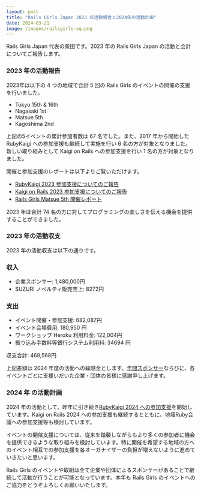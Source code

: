 ```yaml
---
layout: post
title: "Rails Girls Japan 2023 年活動報告と2024年の活動計画"
date: 2024-03-21
image: /images/railsgirls-sq.png
---
```


Rails Girls Japan 代表の柴田です。2023 年の Rails Girls Japan の活動と会計についてご報告します。

### 2023 年の活動報告

2023年は以下の 4 つの地域で合計 5 回の Rails Girls のイベントの開催の支援を行いました。

* Tokyo 15th & 16th
* Nagasaki 1st
* Matsue 5th
* Kagoshima 2nd

上記の5イベントの累計参加者数は 67 名でした。また、2017 年から開始した RubyKaigi への参加支援も継続して実施を行い 6 名の方が対象となりました。新しい取り組みとして Kaigi on Rails への参加支援を行い 1 名の方が対象となりました。

開催と参加支援のレポートは以下よりご覧いただけます。

* [RubyKaigi 2023 参加支援についてのご報告](https://railsgirls.jp/2023/06/16/rubykaigi2023-support-for-alumni/)
* [Kaigi on Rails 2023 参加支援についてのご報告](https://railsgirls.jp/2023/11/09/kaigi-on-rails-support-for-alumni/)
* [Rails Girls Matsue 5th 開催レポート](https://railsgirls.jp/2023/11/30/railsgirls-matsue-5th/)

2023 年は合計 74 名の方に対してプログラミングの楽しさを伝える機会を提供することができました。

### 2023 年の活動収支

2023 年の活動収支は以下の通りです。

<h3>収入</h3>

* 企業スポンサー: 1,480,000円
* SUZURI ノベルティ販売売上: 8272円

<h3>支出</h3>

* イベント開催・参加支援: 682,087円
* イベント会場費用: 180,950 円
* ワークショップ Heroku 利用料金: 122,004円
* 振り込み手数料等銀行システム利用料: 34694 円

収支合計: 468,568円

上記差額は 2024 年度の活動への繰越金とします。[年間スポンサー](https://railsgirls.jp/sponsors/)ならびに、各イベントごとに支援いだいた企業・団体の皆様に感謝申し上げます。

### 2024 年 の活動計画

2024 年の活動として、昨年に引き続き[RubyKaigi 2024 への参加支援](https://railsgirls.jp/2024/01/28/start-accepting-rubykaigi2024-support-for-alumni/)を開始しています。Kaigi on Rails 2024 への参加支援も継続するとともに、地域Ruby会議への参加支援等も検討しています。

イベントの開催支援については、従来を踏襲しながらもより多くの参加者に機会を提供できるような取り組みを検討しています。特に開催を希望する地域の方へのイベント相互での参加支援を各オーガナイザーの負担が増えないように進めていきたいと思います。

Rails Girls のイベントや取組は全て企業や団体によるスポンサーがあることで継続して活動が行うことが可能となっています。本年も Rails Girls のイベントへのご協力をどうぞよろしくお願いいたします。

